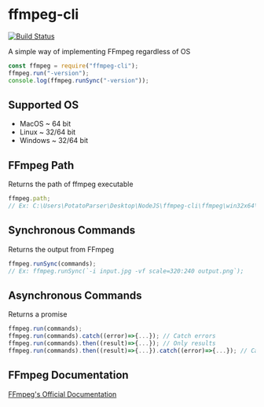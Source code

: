# ffmpeg-cli
[![Build Status](https://travis-ci.com/PotatoParser/ffmpeg-cli.svg?branch=master)](https://travis-ci.com/PotatoParser/ffmpeg-cli.svg?branch=master)

A simple way of implementing FFmpeg regardless of OS
```javascript
const ffmpeg = require("ffmpeg-cli");
ffmpeg.run("-version");
console.log(ffmpeg.runSync("-version"));
```
## Supported OS
+ MacOS ~ 64 bit
+ Linux ~ 32/64 bit
+ Windows ~ 32/64 bit

## FFmpeg Path
Returns the path of ffmpeg executable
```javascript
ffmpeg.path;
// Ex: C:\Users\PotatoParser\Desktop\NodeJS\ffmpeg-cli\ffmpeg\win32x64\bin\ffmpeg.exe
```
## Synchronous Commands
Returns the output from FFmpeg
```javascript
ffmpeg.runSync(commands);
// Ex: ffmpeg.runSync(`-i input.jpg -vf scale=320:240 output.png`);
```
## Asynchronous Commands
Returns a promise
```javascript
ffmpeg.run(commands);
ffmpeg.run(commands).catch((error)=>{...}); // Catch errors
ffmpeg.run(commands).then((result)=>{...}); // Only results
ffmpeg.run(commands).then((result)=>{...}).catch((error)=>{...}); // Catches when errors found
```

## FFmpeg Documentation
[FFmpeg's Official Documentation](https://www.ffmpeg.org/ffmpeg.html)

